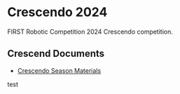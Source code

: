# Crescendo 2024

FIRST Robotic Competition 2024 Crescendo competition.

## Crescend Documents

- [Crescendo Season Materials](https://www.firstinspires.org/resource-library/frc/competition-manual-qa-system "2024 FRC Documents")

test

